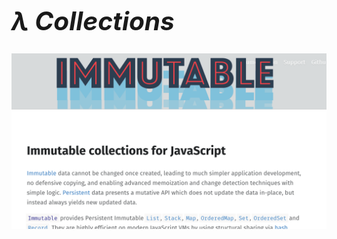 <h1 style="font-size: 290%"><em>λ Collections</em></h1>
<img src="img/immutable-screenshot.png" width="900">
